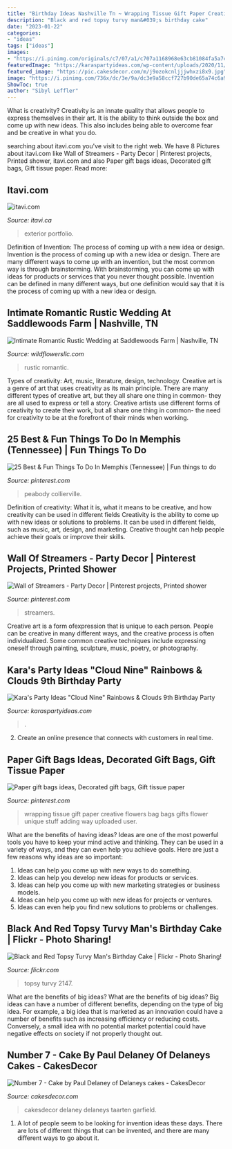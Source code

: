 ```yaml
---
title: "Birthday Ideas Nashville Tn ~ Wrapping Tissue Gift Paper Creative Flowers Bag Bags Gifts Flower Unique Stuff Adding Way Uploaded User"
description: "Black and red topsy turvy man&#039;s birthday cake"
date: "2023-01-22"
categories:
- "ideas"
tags: ["ideas"]
images:
- "https://i.pinimg.com/originals/c7/07/a1/c707a1168968e63cb81084fa5a7c37f7.jpg"
featuredImage: "https://karaspartyideas.com/wp-content/uploads/2020/11/22Cloud-Nine22-Rainbows-Clouds-9th-Birthday-Party-via-Karas-Party-Ideas-KarasPartyIdeas.com3_-683x1024.jpg"
featured_image: "https://pic.cakesdecor.com/m/j9ozokcnljjjwhxzi8x9.jpg"
image: "https://i.pinimg.com/736x/dc/3e/9a/dc3e9a58ccf727b90de65a74c6a97bd5--pinterest-projects-streamers.jpg"
ShowToc: true
author: "Sibyl Leffler"
---
```



What is creativity?
Creativity is an innate quality that allows people to express themselves in their art. It is the ability to think outside the box and come up with new ideas. This also includes being able to overcome fear and be creative in what you do.

	

		
searching about itavi.com you've visit to the right web. We have 8 Pictures about itavi.com like Wall of Streamers - Party Decor | Pinterest projects, Printed shower, itavi.com and also Paper gift bags ideas, Decorated gift bags, Gift tissue paper. Read more:
		
    
## Itavi.com

<img loading=lazy src="http://www.itavi.ca/wp-content/uploads/2014/03/IMG_1948.jpg" onerror="this.onerror=null;this.src='https://tse3.mm.bing.net/th?id=OIP.0kqp91lWCRUJ_PmgKx50mQAAAA&amp;pid=15.1';" alt="itavi.com">

_Source: itavi.ca_

>exterior portfolio. 

	

Definition of Invention: The process of coming up with a new idea or design.
Invention is the process of coming up with a new idea or design. There are many different ways to come up with an invention, but the most common way is through brainstorming. With brainstorming, you can come up with ideas for products or services that you never thought possible. Invention can be defined in many different ways, but one definition would say that it is the process of coming up with a new idea or design.

    
## Intimate Romantic Rustic Wedding At Saddlewoods Farm | Nashville, TN

<img loading=lazy src="https://i0.wp.com/www.wildflowersllc.com/wp-content/uploads/2018/04/Intimate-Romantic-Rustic-Wedding-at-Saddlewoods-Farm-12.jpg?fit=2414%2C3600&amp;ssl=1" onerror="this.onerror=null;this.src='https://tse2.mm.bing.net/th?id=OIP.ZZusNztf3vg8AAi1vAFE5AHaLC&amp;pid=15.1';" alt="Intimate Romantic Rustic Wedding at Saddlewoods Farm | Nashville, TN">

_Source: wildflowersllc.com_

>rustic romantic. 

	

Types of creativity: Art, music, literature, design, technology.
Creative art is a genre of art that uses creativity as its main principle. There are many different types of creative art, but they all share one thing in common- they are all used to express or tell a story. Creative artists use different forms of creativity to create their work, but all share one thing in common- the need for creativity to be at the forefront of their minds when working.

    
## 25 Best &amp; Fun Things To Do In Memphis (Tennessee) | Fun Things To Do

<img loading=lazy src="https://i.pinimg.com/736x/4b/e8/82/4be882eec71dc947ffd3dcf71a9f030e.jpg" onerror="this.onerror=null;this.src='https://tse2.mm.bing.net/th?id=OIP.hezPdH_qN4vT51dlnDNIUQHaLH&amp;pid=15.1';" alt="25 Best &amp; Fun Things To Do In Memphis (Tennessee) | Fun things to do">

_Source: pinterest.com_

>peabody collierville. 

	

Definition of creativity: What it is, what it means to be creative, and how creativity can be used in different fields
Creativity is the ability to come up with new ideas or solutions to problems. It can be used in different fields, such as music, art, design, and marketing. Creative thought can help people achieve their goals or improve their skills.

    
## Wall Of Streamers - Party Decor | Pinterest Projects, Printed Shower

<img loading=lazy src="https://i.pinimg.com/736x/dc/3e/9a/dc3e9a58ccf727b90de65a74c6a97bd5--pinterest-projects-streamers.jpg" onerror="this.onerror=null;this.src='https://tse1.mm.bing.net/th?id=OIP.yyGBEVVB0h_mPPWKn1xsTgHaFj&amp;pid=15.1';" alt="Wall of Streamers - Party Decor | Pinterest projects, Printed shower">

_Source: pinterest.com_

>streamers. 

	

Creative art is a form ofexpression that is unique to each person. People can be creative in many different ways, and the creative process is often individualized. Some common creative techniques include expressing oneself through painting, sculpture, music, poetry, or photography.

    
## Kara&#039;s Party Ideas &quot;Cloud Nine&quot; Rainbows &amp; Clouds 9th Birthday Party

<img loading=lazy src="https://karaspartyideas.com/wp-content/uploads/2020/11/22Cloud-Nine22-Rainbows-Clouds-9th-Birthday-Party-via-Karas-Party-Ideas-KarasPartyIdeas.com3_-683x1024.jpg" onerror="this.onerror=null;this.src='https://tse4.mm.bing.net/th?id=OIP.sC1ndQ9azWXMNMtl0E37ZQHaLG&amp;pid=15.1';" alt="Kara&#039;s Party Ideas &quot;Cloud Nine&quot; Rainbows &amp; Clouds 9th Birthday Party">

_Source: karaspartyideas.com_

>. 

	

2. Create an online presence that connects with customers in real time.

    
## Paper Gift Bags Ideas, Decorated Gift Bags, Gift Tissue Paper

<img loading=lazy src="https://i.pinimg.com/originals/c7/07/a1/c707a1168968e63cb81084fa5a7c37f7.jpg" onerror="this.onerror=null;this.src='https://tse2.mm.bing.net/th?id=OIP.n-DDHYG0N9G33c8VxDFneQHaJ4&amp;pid=15.1';" alt="Paper gift bags ideas, Decorated gift bags, Gift tissue paper">

_Source: pinterest.com_

>wrapping tissue gift paper creative flowers bag bags gifts flower unique stuff adding way uploaded user. 

	

What are the benefits of having ideas?
Ideas are one of the most powerful tools you have to keep your mind active and thinking. They can be used in a variety of ways, and they can even help you achieve goals. Here are just a few reasons why ideas are so important: 
1. Ideas can help you come up with new ways to do something.
2. Ideas can help you develop new ideas for products or services. 
3. Ideas can help you come up with new marketing strategies or business models. 
4. Ideas can help you come up with new ideas for projects or ventures. 
5. Ideas can even help you find new solutions to problems or challenges.

    
## Black And Red Topsy Turvy Man&#039;s Birthday Cake | Flickr - Photo Sharing!

<img loading=lazy src="http://farm3.staticflickr.com/2147/2228790424_88414b11d6_z.jpg" onerror="this.onerror=null;this.src='https://tse1.mm.bing.net/th?id=OIP.z5m4ZwSF2hqn6nnE9ZjfYgHaJ4&amp;pid=15.1';" alt="Black and Red Topsy Turvy Man&#039;s Birthday Cake | Flickr - Photo Sharing!">

_Source: flickr.com_

>topsy turvy 2147. 

	

What are the benefits of big ideas?
What are the benefits of big ideas? Big ideas can have a number of different benefits, depending on the type of big idea. For example, a big idea that is marketed as an innovation could have a number of benefits such as increasing efficiency or reducing costs. Conversely, a small idea with no potential market potential could have negative effects on society if not properly thought out.

    
## Number 7 - Cake By Paul Delaney Of Delaneys Cakes - CakesDecor

<img loading=lazy src="https://pic.cakesdecor.com/m/j9ozokcnljjjwhxzi8x9.jpg" onerror="this.onerror=null;this.src='https://tse4.mm.bing.net/th?id=OIP.QELqJUTCXfw4hfRtamtsKwHaNK&amp;pid=15.1';" alt="Number 7 - Cake by Paul Delaney of Delaneys cakes - CakesDecor">

_Source: cakesdecor.com_

>cakesdecor delaney delaneys taarten garfield. 

	

1. A lot of people seem to be looking for invention ideas these days. There are lots of different things that can be invented, and there are many different ways to go about it. 

